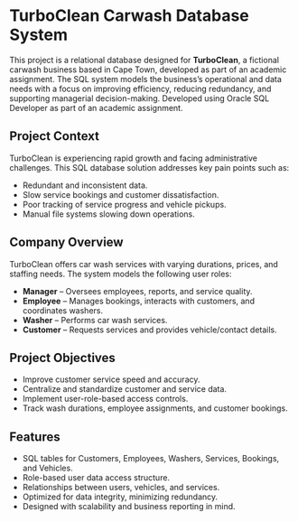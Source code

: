 # TurboClean Carwash Database System

This project is a relational database designed for **TurboClean**, a fictional carwash business based in Cape Town, developed as part of an academic assignment. The SQL system models the business’s operational and data needs with a focus on improving efficiency, reducing redundancy, and supporting managerial decision-making. Developed using Oracle SQL Developer as part of an academic assignment.

## Project Context

TurboClean is experiencing rapid growth and facing administrative challenges. This SQL database solution addresses key pain points such as:
- Redundant and inconsistent data.
- Slow service bookings and customer dissatisfaction.
- Poor tracking of service progress and vehicle pickups.
- Manual file systems slowing down operations.

## Company Overview

TurboClean offers car wash services with varying durations, prices, and staffing needs. The system models the following user roles:
- **Manager** – Oversees employees, reports, and service quality.
- **Employee** – Manages bookings, interacts with customers, and coordinates washers.
- **Washer** – Performs car wash services.
- **Customer** – Requests services and provides vehicle/contact details.

## Project Objectives

- Improve customer service speed and accuracy.
- Centralize and standardize customer and service data.
- Implement user-role-based access controls.
- Track wash durations, employee assignments, and customer bookings.

## Features

- SQL tables for Customers, Employees, Washers, Services, Bookings, and Vehicles.
- Role-based user data access structure.
- Relationships between users, vehicles, and services.
- Optimized for data integrity, minimizing redundancy.
- Designed with scalability and business reporting in mind.




